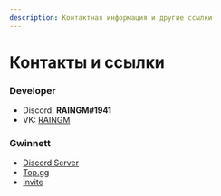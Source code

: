 ```yaml
---
description: Контактная информация и другие ссылки
---
```


# Контакты и ссылки

### **Developer**

* Discord: **RAINGM#1941**
* VK: [RAINGM](https://vk.com/raingm)

### Gwinnett

* [Discord Server](https://discord.gg/fXtuEAT)
* [Top.gg](https://top.gg/bot/669892920899272747/vote)
* [Invite](https://discord.com/oauth2/authorize?client\_id=669892920899272747\&permissions=2146958847\&scope=applications.commands%20bot)

